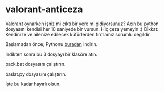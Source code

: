 # valorant-anticeza
Valorant oynarken işniz mi çıktı bir yere mi gidiyorsunuz? Açın bu python dosyasını kendisi her 10 saniyede bir vursun. Hiç çeza yemeyin :) 
Dikkat: Kendinize ve ailenize edilecek küfürlerden firmamız sorumlu değildir.

Başlamadan önce;
Pythonu [buradan](https://www.python.org/downloads/) indirin.

İndikten sonra bu 3 dosyayı bir klasöre atın.

pack.bat dosyasını çalıştırın.

baslat.py dosyasını çalıştırın.

İşte bu kadar hayırlı olsun.


